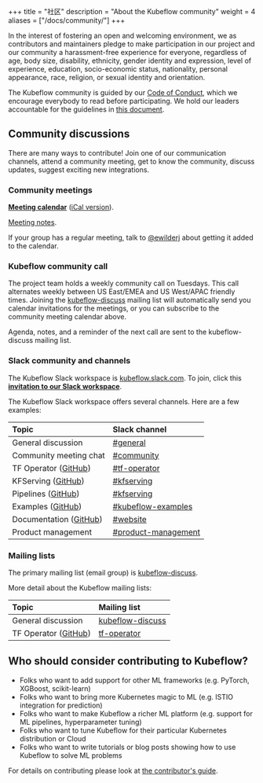 +++
title = "社区"
description = "About the Kubeflow community"
weight = 4
aliases = ["/docs/community/"]
+++

In the interest of fostering an open and welcoming environment, we as
contributors and maintainers pledge to make participation in our project and
our community a harassment-free experience for everyone, regardless of age, body
size, disability, ethnicity, gender identity and expression, level of
experience, education, socio-economic status, nationality, personal appearance,
race, religion, or sexual identity and orientation.

The Kubeflow community is guided by our [Code of
Conduct](https://github.com/kubeflow/community/blob/master/CODE_OF_CONDUCT.md),
which we encourage everybody to read before participating. We hold our leaders
accountable for the guidelines in
[this document](https://github.com/kubeflow/community/blob/master/INCLUSIVITY.md).

## Community discussions

There are many ways to contribute! Join one of our communication channels, 
attend a community meeting, get to know the community, discuss updates, suggest
exciting new integrations.

### Community meetings

[**Meeting calendar**](https://calendar.google.com/calendar/embed?src=kubeflow.org_7l5vnbn8suj2se10sen81d9428%40group.calendar.google.com&ctz=America%2FLos_Angeles) ([iCal version](https://calendar.google.com/calendar/ical/kubeflow.org_7l5vnbn8suj2se10sen81d9428%40group.calendar.google.com/public/basic.ics)).

[Meeting notes](http://bit.ly/kf-meeting-notes).

If your group has a regular meeting, talk to
[@ewilderj](https://github.com/ewilderj) about getting it added to the calendar.

### Kubeflow community call

The project team holds a weekly community call on Tuesdays. This call alternates
weekly between US East/EMEA and US West/APAC friendly times. Joining the
[kubeflow-discuss](https://groups.google.com/forum/#!forum/kubeflow-discuss)
mailing list will automatically send you calendar invitations for the meetings, or you can subscribe to the community meeting calendar above.

Agenda, notes, and a reminder of the next call are sent to the kubeflow-discuss
mailing list.

<a id="slack"></a>
### Slack community and channels

The Kubeflow Slack workspace is 
[kubeflow.slack.com](https://kubeflow.slack.com/). To join, click this
[**invitation to our Slack 
workspace**](https://join.slack.com/t/kubeflow/shared_invite/enQtNDg5MTM4NTQyNjczLTdkNTVhMjg1ZTExOWI0N2QyYTQ2MTIzNTJjMWRiOTFjOGRlZWEzODc1NzMwNTMwM2EzNjY1MTFhODczNjk4MTk).

The Kubeflow Slack workspace offers several channels. Here are a few examples:

| Topic                                                              | Slack channel                                                        |
| :----                                                              | :------------                                                        |
| General discussion                                                 | [#general](https://kubeflow.slack.com/messages/C7REE0EHK)            |
| Community meeting chat                                             | [#community](https://kubeflow.slack.com/messages/C8Q0QJYNB)          |
| TF Operator ([GitHub](https://github.com/kubeflow/tf-operator))    | [#tf-operator](https://kubeflow.slack.com/messages/C985VJN9F)        |
| KFServing ([GitHub](https://github.com/kubeflow/kfserving))        | [#kfserving](https://kubeflow.slack.com/messages/CH6E58LNP)          |
| Pipelines ([GitHub](https://github.com/kubeflow/pipelines))        | [#kfserving](https://kubeflow.slack.com/messages/CE10KS9M4)          |
| Examples ([GitHub](https://github.com/kubeflow/examples))          | [#kubeflow-examples](https://kubeflow.slack.com/messages/CA30Q9A4U)  |
| Documentation ([GitHub](https://github.com/kubeflow/website))      | [#website](https://kubeflow.slack.com/messages/CA4M298LD)            |
| Product management                                                 | [#product-management](https://kubeflow.slack.com/messages/CGP3DKT5E) |

### Mailing lists

The primary mailing list (email group) is 
[kubeflow-discuss](https://groups.google.com/forum/#!forum/kubeflow-discuss).

More detail about the Kubeflow mailing lists:

| Topic                                                           | Mailing list                                                                      |
| :----                                                           | :------------                                                                     |
| General discussion                                              | [kubeflow-discuss](https://groups.google.com/forum/#!forum/kubeflow-discuss)      |
| TF Operator ([GitHub](https://github.com/kubeflow/tf-operator)) | [tf-operator](https://groups.google.com/a/kubeflow.org/forum/#!forum/tf-operator) |

## Who should consider contributing to Kubeflow?

* Folks who want to add support for other ML frameworks (e.g. PyTorch, XGBoost, scikit-learn)
* Folks who want to bring more Kubernetes magic to ML (e.g. ISTIO integration for prediction)
* Folks who want to make Kubeflow a richer ML platform (e.g. support for ML pipelines, hyperparameter tuning)
* Folks who want to tune Kubeflow for their particular Kubernetes distribution or Cloud
* Folks who want to write tutorials or blog posts showing how to use Kubeflow to solve ML problems

For details on contributing please look at [the contributor's guide](/docs/about/contributing/).

